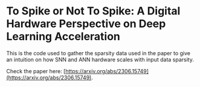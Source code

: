 # To Spike or Not To Spike: A Digital Hardware Perspective on Deep Learning Acceleration  

This is the code used to gather the sparsity data used in the paper to give an intuition on how SNN and ANN hardware scales with input data sparsity. 

Check the paper here: [https://arxiv.org/abs/2306.15749](https://arxiv.org/abs/2306.15749).
